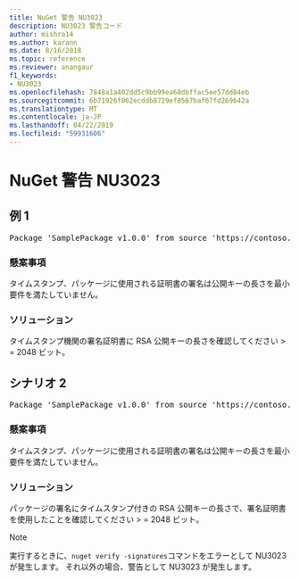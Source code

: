 ```yaml
---
title: NuGet 警告 NU3023
description: NU3023 警告コード
author: mishra14
ms.author: karann
ms.date: 8/16/2018
ms.topic: reference
ms.reviewer: anangaur
f1_keywords:
- NU3023
ms.openlocfilehash: 7848a1a402dd5c9bb99ea68dbffac5ee57dd84eb
ms.sourcegitcommit: 6b71926f062ecddb8729ef8567baf67fd269642a
ms.translationtype: MT
ms.contentlocale: ja-JP
ms.lasthandoff: 04/22/2019
ms.locfileid: "59931606"
---
```

# <a name="nuget-warning-nu3023"></a>NuGet 警告 NU3023

## <a name="scenario-1"></a>例 1

<pre>Package 'SamplePackage v1.0.0' from source 'https://contoso.com/index.json': The timestamp certificate does not meet a minimum public key length requirement.</pre>

### <a name="issue"></a>懸案事項

タイムスタンプ、パッケージに使用される証明書の署名は公開キーの長さを最小要件を満たしていません。


### <a name="solution"></a>ソリューション

タイムスタンプ機関の署名証明書に RSA 公開キーの長さを確認してください > = 2048 ビット。



## <a name="scenario-2"></a>シナリオ 2

<pre>Package 'SamplePackage v1.0.0' from source 'https://contoso.com/index.json': The primary signature's timestamp certificate does not meet a minimum public key length requirement.</pre>

### <a name="issue"></a>懸案事項

タイムスタンプ、パッケージに使用される証明書の署名は公開キーの長さを最小要件を満たしていません。


### <a name="solution"></a>ソリューション

パッケージの署名にタイムスタンプ付きの RSA 公開キーの長さで、署名証明書を使用したことを確認してください > = 2048 ビット。


> [!Note]
> 実行するときに、`nuget verify -signatures`コマンドをエラーとして NU3023 が発生します。 それ以外の場合、警告として NU3023 が発生します。